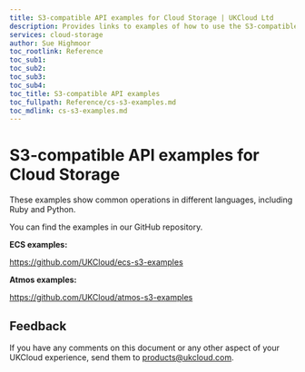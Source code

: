 ```yaml
---
title: S3-compatible API examples for Cloud Storage | UKCloud Ltd
description: Provides links to examples of how to use the S3-compatible API with UKCloud’s Cloud Storage service
services: cloud-storage
author: Sue Highmoor
toc_rootlink: Reference
toc_sub1: 
toc_sub2:
toc_sub3:
toc_sub4:
toc_title: S3-compatible API examples
toc_fullpath: Reference/cs-s3-examples.md
toc_mdlink: cs-s3-examples.md
---
```


# S3-compatible API examples for Cloud Storage

These examples show common operations in different languages, including Ruby and Python.

You can find the examples in our GitHub repository.

**ECS examples:**

<https://github.com/UKCloud/ecs-s3-examples>

**Atmos examples:**

<https://github.com/UKCloud/atmos-s3-examples>

## Feedback

If you have any comments on this document or any other aspect of your UKCloud experience, send them to <products@ukcloud.com>.